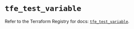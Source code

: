 # `tfe_test_variable`

Refer to the Terraform Registry for docs: [`tfe_test_variable`](https://registry.terraform.io/providers/hashicorp/tfe/0.67.1/docs/resources/test_variable).
